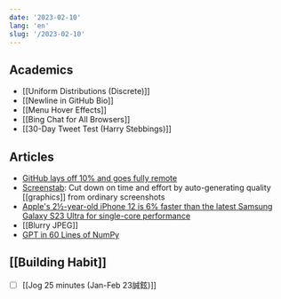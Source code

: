 ```yaml
---
date: '2023-02-10'
lang: 'en'
slug: '/2023-02-10'
---
```


## Academics

- [[Uniform Distributions (Discrete)]]
- [[Newline in GitHub Bio]]
- [[Menu Hover Effects]]
- [[Bing Chat for All Browsers]]
- [[30-Day Tweet Test (Harry Stebbings)]]

## Articles

- [GitHub lays off 10% and goes fully remote](https://techcrunch.com/2023/02/09/github-lays-off-10-and-goes-fully-remote/)
- [Screenstab](https://www.screenstab.com/editor/): Cut down on time and effort by auto-generating quality [[graphics]] from ordinary screenshots
- [Apple's 2½-year-old iPhone 12 is 6% faster than the latest Samsung Galaxy S23 Ultra for single-core performance](https://www.comparedial.com/news/apples-2-year-old-iphone-12-is-6-faster-than-the-latest-samsung-galaxy-s23-ultra-for-single-core-performance-395)
- [[Blurry JPEG]]
- [GPT in 60 Lines of NumPy](https://jaykmody.com/blog/gpt-from-scratch/)

## [[Building Habit]]

- [ ] [[Jog 25 minutes (Jan-Feb 23誠鉉)]]
